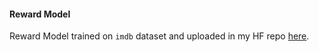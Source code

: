 #### Reward Model

Reward Model trained on `imdb` dataset and uploaded in my HF repo [here](https://huggingface.co/mikheevshow/warp-reward-model). 